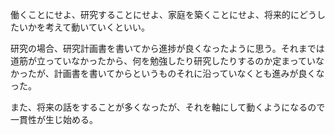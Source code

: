働くことにせよ、研究することにせよ、家庭を築くことにせよ、将来的にどうしたいかを考えて動いていくといい。

研究の場合、研究計画書を書いてから進捗が良くなったように思う。それまでは道筋が立っていなかったから、何を勉強したり研究したりするのか定まっていなかったが、計画書を書いてからというものそれに沿っていなくとも進みが良くなった。

また、将来の話をすることが多くなったが、それを軸にして動くようになるので一貫性が生じ始める。